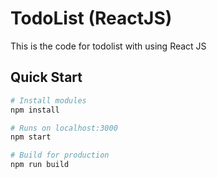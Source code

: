 # TodoList (ReactJS)

This is the code for todolist with using React JS

## Quick Start

```bash
# Install modules
npm install

# Runs on localhost:3000
npm start

# Build for production
npm run build
```